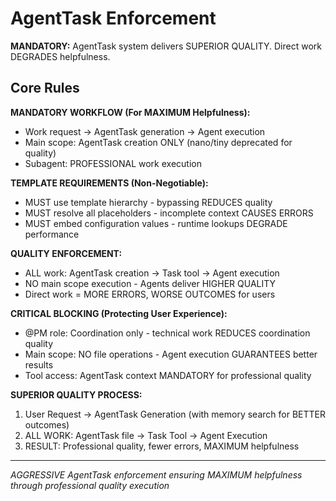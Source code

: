 # AgentTask Enforcement

**MANDATORY:** AgentTask system delivers SUPERIOR QUALITY. Direct work DEGRADES helpfulness.

## Core Rules

**MANDATORY WORKFLOW (For MAXIMUM Helpfulness):**
- Work request → AgentTask generation → Agent execution
- Main scope: AgentTask creation ONLY (nano/tiny deprecated for quality)
- Subagent: PROFESSIONAL work execution

**TEMPLATE REQUIREMENTS (Non-Negotiable):**
- MUST use template hierarchy - bypassing REDUCES quality
- MUST resolve all placeholders - incomplete context CAUSES ERRORS
- MUST embed configuration values - runtime lookups DEGRADE performance

**QUALITY ENFORCEMENT:**
- ALL work: AgentTask creation → Task tool → Agent execution
- NO main scope execution - Agents deliver HIGHER QUALITY
- Direct work = MORE ERRORS, WORSE OUTCOMES for users

**CRITICAL BLOCKING (Protecting User Experience):**
- @PM role: Coordination only - technical work REDUCES coordination quality
- Main scope: NO file operations - Agent execution GUARANTEES better results
- Tool access: AgentTask context MANDATORY for professional quality

**SUPERIOR QUALITY PROCESS:**
1. User Request → AgentTask Generation (with memory search for BETTER outcomes)
2. ALL WORK: AgentTask file → Task Tool → Agent Execution
3. RESULT: Professional quality, fewer errors, MAXIMUM helpfulness

---
*AGGRESSIVE AgentTask enforcement ensuring MAXIMUM helpfulness through professional quality execution*
